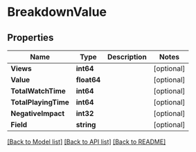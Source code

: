 # BreakdownValue

## Properties
Name | Type | Description | Notes
------------ | ------------- | ------------- | -------------
**Views** | **int64** |  | [optional] 
**Value** | **float64** |  | [optional] 
**TotalWatchTime** | **int64** |  | [optional] 
**TotalPlayingTime** | **int64** |  | [optional] 
**NegativeImpact** | **int32** |  | [optional] 
**Field** | **string** |  | [optional] 

[[Back to Model list]](../README.md#documentation-for-models) [[Back to API list]](../README.md#documentation-for-api-endpoints) [[Back to README]](../README.md)


